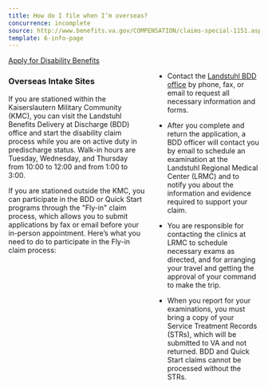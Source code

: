 ```yaml
---
title: How do I file when I’m overseas?
concurrence: incomplete
source: http://www.benefits.va.gov/COMPENSATION/claims-special-1151.asp,http://www.benefits.va.gov/PREDISCHARGE/claims-pre-discharge-overseas-intake-sites.asp
template: 6-info-page
---
```


<div class="main" role="main" markdown="0">

<div class="action-bar">
  <div class="row">
    <div class="small-12 columns">
      <a class="usa-button-primary va-button-primary" href="/disability-benefits/apply-for-benefits/">Apply for Disability Benefits</a>
    </div>
  </div>
</div>

<div class="section one" markdown="0">
<div class="primary" markdown="0">
<div class="row" markdown="0">
<div class="small-12 columns usa-content">

<div markdown="1">

### Overseas Intake Sites

If you are stationed within the Kaiserslautern Military Community (KMC), you can visit the Landstuhl Benefits Delivery at Discharge (BDD) office and start the disability claim process while you are on active duty in predischarge status. Walk-in hours are Tuesday, Wednesday, and Thursday from 10:00 to 12:00 and from 1:00 to 3:00.

If you are stationed outside the KMC, you can participate in the BDD or Quick Start programs through the "Fly-in" claim process, which allows you to submit applications by fax or email before your in-person appointment. Here’s what you need to do to participate in the Fly-in claim process:

</div>

<div class="call-out" markdown="1">

- Contact the [Landstuhl BDD office]( https://ermc.amedd.army.mil/landstuhl/services.cfm?MTFinfo_id=733) by phone, fax, or email to request all necessary information and forms.

- After you complete and return the application, a BDD officer will contact you by email to schedule an examination at the Landstuhl Regional Medical Center (LRMC) and to notify you about the information and evidence required to support your claim.

- You are responsible for contacting the clinics at LRMC to schedule necessary exams as directed, and for arranging your travel and getting the approval of your command to make the trip.

- When you report for your examinations, you must bring a copy of your Service Treatment Records (STRs), which will be submitted to VA and not returned. BDD and Quick Start claims cannot be processed without the STRs.

</div>

</div>
</div>
</div>
</div>
